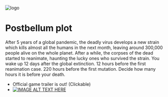 ![logo](https://user-images.githubusercontent.com/58127431/131510959-8b065560-657c-4c2b-a1b7-7605ff72a426.png)
# Postbellum plot
After 5 years of a global pandemic, the deadly virus develops a new strain which kills almost all the humans in the next month, leaving around 300,000 people alive on the whole planet. After a while, the corpses of the dead started to reanimate, haunting the lucky ones who survived the strain. You wake up 12 days after the global extinction. 12 hours before the first reanimation case. 220 hours before the first mutation. Decide how many hours it is before your death.

* Official game trailer is out! (Clickable)
* [![IMAGE ALT TEXT HERE](https://img.youtube.com/vi/i5CgfCYvhNM/0.jpg)](https://www.youtube.com/watch?v=i5CgfCYvhNM)

